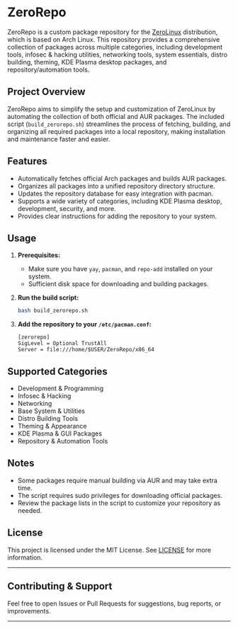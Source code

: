# ZeroRepo

ZeroRepo is a custom package repository for the [ZeroLinux](https://github.com/zerolinux-os) distribution, which is based on Arch Linux. This repository provides a comprehensive collection of packages across multiple categories, including development tools, infosec & hacking utilities, networking tools, system essentials, distro building, theming, KDE Plasma desktop packages, and repository/automation tools.

## Project Overview

ZeroRepo aims to simplify the setup and customization of ZeroLinux by automating the collection of both official and AUR packages. The included script (`build_zerorepo.sh`) streamlines the process of fetching, building, and organizing all required packages into a local repository, making installation and maintenance faster and easier.

## Features

- Automatically fetches official Arch packages and builds AUR packages.
- Organizes all packages into a unified repository directory structure.
- Updates the repository database for easy integration with pacman.
- Supports a wide variety of categories, including KDE Plasma desktop, development, security, and more.
- Provides clear instructions for adding the repository to your system.

## Usage

1. **Prerequisites:**
    - Make sure you have `yay`, `pacman`, and `repo-add` installed on your system.
    - Sufficient disk space for downloading and building packages.

2. **Run the build script:**
    ```bash
    bash build_zerorepo.sh
    ```
3. **Add the repository to your `/etc/pacman.conf`:**
    ```
    [zerorepo]
    SigLevel = Optional TrustAll
    Server = file:///home/$USER/ZeroRepo/x86_64
    ```

## Supported Categories

- Development & Programming
- Infosec & Hacking
- Networking
- Base System & Utilities
- Distro Building Tools
- Theming & Appearance
- KDE Plasma & GUI Packages
- Repository & Automation Tools

## Notes

- Some packages require manual building via AUR and may take extra time.
- The script requires sudo privileges for downloading official packages.
- Review the package lists in the script to customize your repository as needed.

## License

This project is licensed under the MIT License. See [LICENSE](LICENSE) for more information.

---

## Contributing & Support

Feel free to open Issues or Pull Requests for suggestions, bug reports, or improvements.

---